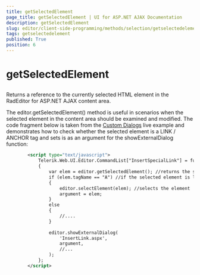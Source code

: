 ```yaml
---
title: getSelectedElement
page_title: getSelectedElement | UI for ASP.NET AJAX Documentation
description: getSelectedElement
slug: editor/client-side-programming/methods/selection/getselectedelement
tags: getselectedelement
published: True
position: 6
---
```


# getSelectedElement



## 

Returns a reference to the currently selected HTML element in the RadEditor for ASP.NET AJAX content area.

The editor.getSelectedElement() method is useful in scenarios when the selected element in the content area should be examined and modified. The code fragment below is taken from the [Custom Dialogs](http://demos.telerik.com/aspnet-ajax/editor/examples/customdialogs/defaultcs.aspx) live example and demonstrates how to check whether the selected element is a LINK / ANCHOR tag and sets is as an argument for the showExternalDialog function:

````XML
	    <script type="text/javascript">    
	        Telerik.Web.UI.Editor.CommandList["InsertSpecialLink"] = function(commandName, editor, args)    
	        {       
	            var elem = editor.getSelectedElement(); //returns the selected element.                     
	            if (elem.tagName == "A") //if the selected element is link / anchor       
	            {            
	                editor.selectElement(elem); //selects the element            
	                argument = elem;        
	            }       
	            else       
	            {          
	                //....       
	            }       
	            
	            editor.showExternalDialog(            
	                'InsertLink.aspx',            
	                argument,            
	                //...            
	            );    
	        };
	    </script>
````




